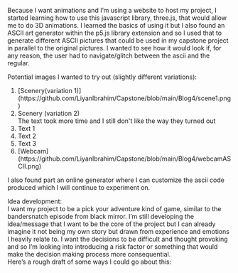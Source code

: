 Because I want animations and I’m using a website to host my project, I started learning how to use this javascript library, three.js, that would allow me to do 3D animations. I learned the basics of using it but I also found an ASCII art generator within the p5.js library extension and so I used that to generate different ASCII pictures that could be used in my capstone project in parallel to the original pictures. I wanted to see how it would look if, for any reason, the user had to navigate/glitch between the ascii and the regular. 

Potential images I wanted to try out (slightly different variations): 
<ol>
  <li>[Scenery(variation 1)](https://github.com/LiyanIbrahim/Capstone/blob/main/Blog4/scene1.png) </li>
  <li>Scenery (variation 2) </li>
  The text took more time and I still don't like the way they turned out
  <li>Text 1 </li>
   <li>Text 2 </li>
   <li>Text 3 </li>
  <li>[Webcam](https://github.com/LiyanIbrahim/Capstone/blob/main/Blog4/webcamASCII.png) </li>
  </ol>
I also found part an online generator where I can customize the ascii code produced which I will continue to experiment on. </br>

Idea development:  </br>
I want my project to be a pick your adventure kind of game, similar to the bandersnatch episode from black mirror. I’m still developing the idea/message that I want to be the core of the project but I can already imagine it not being my own story but drawn from experience and emotions I heavily relate to. I want the decisions to be difficult and thought provoking and so I’m looking into introducing a risk factor or something that would make the decision making process more consequential. 
</br>
Here’s a rough draft of some ways I could go about this: 
